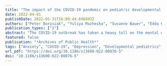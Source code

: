 ```yaml
---
title: "The impact of the COVID-19 pandemic on pediatric developmental services: a cross-sectional study on overall burden and mental health status"
date: 2022-04-01
publishDate: 2022-05-31T16:00:44.696893Z
authors: ["Peter Borusiak", "Yuliya Mazheika", "Susanne Bauer", "Edda Haberlandt", "Ilona Krois", "Christian Fricke", "Liane Simon", "Petra Beschoner", "Lucia Jerg-Bretzke", "Franziska Geiser", "Nina Hiebel", "Kerstin Weidner", "Christian Albus", "Eva Morawa", "Yesim Erim"]
publication_types: ["2"]
abstract: "The COVID-19 outbreak has taken a heavy toll on the mental well-being of healthcare workers, even those who have not been directly involved in the care of acutely ill patients. The aims of this study were to identify the overall burden and mental health status of healthcare workers in pediatric developmental services under the influence of the COVID-19 pandemic, and to identify the risk and protective factors associated with mental health."
featured: false
publication: "*Archives of Public Health*"
tags: ["Anxiety", "COVID-19", "Depression", "Developmental pediatrics", "Mental health", "Psychological strain"]
url_pdf: "https://doi.org/10.1186/s13690-022-00876-5"
doi: "10.1186/s13690-022-00876-5"
---
```


